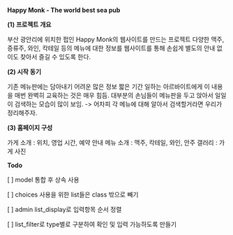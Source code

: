 
**Happy Monk - The world best sea pub**

**(1) 프로젝트 개요**

부산 광안리에 위치한 펍인 Happy Monk의 웹사이트를 만드는 프로젝트
다양한 맥주, 증류주, 와인, 칵테일 등의 메뉴에 대한 정보를 웹사이트를 통해 손쉽게
별도의 안내 없이도 찾아서 즐길 수 있도록 한다.

**(2) 시작 동기**

기존 메뉴판에는 담아내기 어려운 많은 정보
짧은 기간 일하는 아르바이트에게 이 내용을 매번 완벽히 교육하는 것은 매우 힘듬.
대부분의 손님들이 메뉴판을 두고 앉아서 일일이 검색하는 모습이 많이 보임.
-> 어차피 각 메뉴에 대해 알아서 검색할거라면 우리가 정리해주자.

**(3) 홈페이지 구성**

가게 소개 : 위치, 영업 시간, 예약 안내
메뉴 소개 : 맥주, 칵테일, 와인, 안주
갤러리 : 가게 사진


**Todo**

[ ] model 통합 후 상속 사용

[ ] choices 사용을 위한 list들은 class 밖으로 빼기

[ ] admin list_display로 입력항목 순서 정렬

[ ] list_filter로 type별로 구분하여 확인 및 입력 가능하도록 만들기
